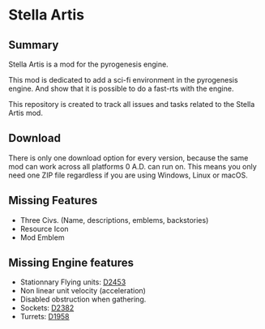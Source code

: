 # Stella Artis

## Summary

Stella Artis is a mod for the pyrogenesis engine.

This mod is dedicated to add a sci-fi environment in the pyrogenesis engine. And show that it is possible to do a fast-rts with the engine.

This repository is created to track all issues and tasks related to the Stella Artis mod.

## Download

There is only one download option for every version, because the same mod can work across all platforms 0 A.D. can run on. This means you only need one ZIP file regardless if you are using Windows, Linux or macOS.

## Missing Features

- Three Civs. (Name, descriptions, emblems, backstories)
- Resource Icon
- Mod Emblem

## Missing Engine features

- Stationnary Flying units: [D2453](https://code.wildfiregames.com/D2453)
- Non linear unit velocity (acceleration)
- Disabled obstruction when gathering.
- Sockets: [D2382](https://code.wildfiregames.com/D2382)
- Turrets: [D1958](https://code.wildfiregames.com/D1958)


